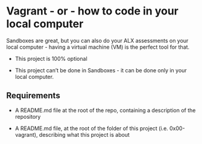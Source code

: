 # Vagrant - or - how to code in your local computer

Sandboxes are great, but you can also do your ALX assessments on your local computer - having a virtual machine (VM) is the perfect tool for that.

* This project is 100% optional

* This project can’t be done in Sandboxes - it can be done only in your local computer.

## Requirements

* A README.md file at the root of the repo, containing a description of the repository

* A README.md file, at the root of the folder of this project (i.e. 0x00-vagrant), describing what this project is about
